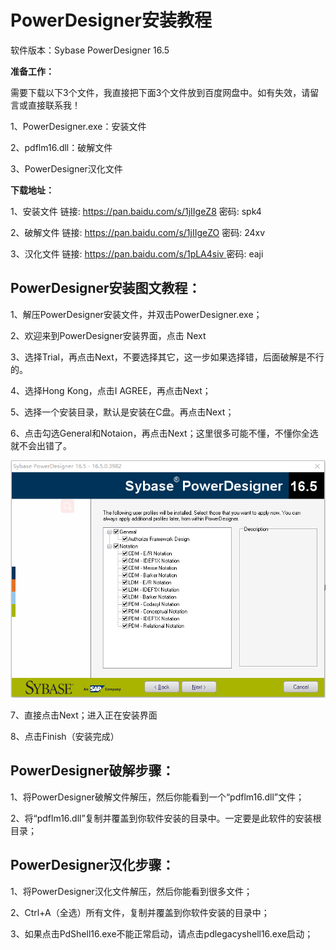 # PowerDesigner安装教程

软件版本：Sybase PowerDesigner 16.5

 **准备工作：**

需要下载以下3个文件，我直接把下面3个文件放到百度网盘中。如有失效，请留言或直接联系我！

1、PowerDesigner.exe：安装文件

2、pdflm16.dll：破解文件

3、PowerDesigner汉化文件

 **下载地址：**

1、安装文件 链接: <https://pan.baidu.com/s/1jIIgeZ8> 密码: spk4

2、破解文件 链接: <https://pan.baidu.com/s/1jIIgeZO> 密码: 24xv

3、汉化文件 链接: [https://pan.baidu.com/s/1pLA4siv ](https://pan.baidu.com/s/1pLA4siv)密码: eaji

 

## PowerDesigner安装图文教程：

 

1、解压PowerDesigner安装文件，并双击PowerDesigner.exe；

2、欢迎来到PowerDesigner安装界面，点击 Next

3、选择Trial，再点击Next，不要选择其它，这一步如果选择错，后面破解是不行的。

4、选择Hong Kong，点击I AGREE，再点击Next；

5、选择一个安装目录，默认是安装在C盘。再点击Next；

6、点击勾选General和Notaion，再点击Next；这里很多可能不懂，不懂你全选就不会出错了。

![1539241250929](assets/1539241250929.png)

 

7、直接点击Next；进入正在安装界面

8、点击Finish（安装完成）

## PowerDesigner破解步骤：

1、将PowerDesigner破解文件解压，然后你能看到一个“pdflm16.dll”文件；

2、将“pdflm16.dll”复制并覆盖到你软件安装的目录中。一定要是此软件的安装根目录；

 

## PowerDesigner汉化步骤：

1、将PowerDesigner汉化文件解压，然后你能看到很多文件；

2、Ctrl+A（全选）所有文件，复制并覆盖到你软件安装的目录中；

3、如果点击PdShell16.exe不能正常启动，请点击pdlegacyshell16.exe启动；

